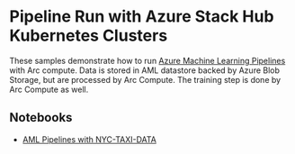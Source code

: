 # Pipeline Run with  Azure Stack Hub Kubernetes Clusters

These samples demonstrate how to run [Azure Machine Learning Pipelines](https://aka.ms/aml-pipelines) with Arc compute. Data is stored in AML datastore backed by Azure Blob Storage, but are processed by Arc Compute. The training step is done by Arc Compute as well.

## Notebooks

* [AML Pipelines with NYC-TAXI-DATA](nyc-taxi-data-regression-model-building.ipynb)





   
